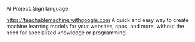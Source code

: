 AI Project.
Sign language.

https://teachablemachine.withgoogle.com
A quick and easy way to create machine learning models for your websites, apps, and more, without the need for specialized knowledge or programming.
